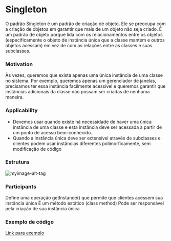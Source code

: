 # Singleton

O padrão Singleton é um padrão de criação de objeto. Ele se preocupa com a criação de objetos em garantir que mais de um objeto não seja criado. É um padrão de objeto porque lida com os relacionamentos entre os objetos (especificamente o objeto de instância única que a classe mantém e outros objetos acessam) em vez de com as relações entre as classes e suas subclasses.


### Motivation

Às vezes, queremos que exista apenas uma única instância de uma classe no sistema. Por exemplo, queremos apenas um gerenciador de janelas, precisamos ter essa instância facilmente acessível e queremos garantir que instâncias adicionais da classe não possam ser criadas de nenhuma maneira.

### Applicability

- Devemos usar quando existe há necessidade de haver uma única instância de uma classe e esta instância deve ser acessada a partir de um ponto de acesso bem-conhecido.
- Quando a instância única deve ser extensível através de subclasses e clientes podem usar instâncias diferentes polimorficamente, sem modificação de código

### Estrutura

![myimage-alt-tag](https://refactoring.guru/images/patterns/diagrams/singleton/structure-pt-br.png)


### Participants

Define uma operação getInstance() que permite que clientes acessem sua instância única
É um método estático (class method)
Pode ser responsável pela criação de sua instância única

### Exemplo de código

[Link para exemplo](https://github.com/andreifsa/Padr-o-de-projeto/blob/master/Singleton/Singleton.java)
